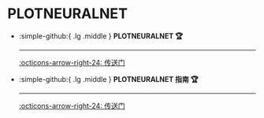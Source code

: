 # PLOTNEURALNET

<div class="grid cards" markdown>

-   :simple-github:{ .lg .middle } __PLOTNEURALNET 🏆__

    ---

    [:octicons-arrow-right-24: <a href="https://github.com/HarisIqbal88/PlotNeuralNet.git" target="_blank"> 传送门 </a>](#)

-   :simple-github:{ .lg .middle } __PLOTNEURALNET 指南 🏆__

    ---

    [:octicons-arrow-right-24: <a href="https://allophane.com/#/wp_data/2021-11-08-plotneuralnet_1_build/page" target="_blank"> 传送门 </a>](#)

</div>